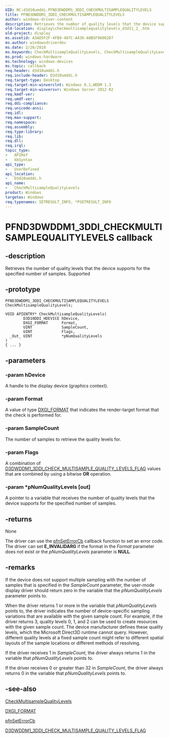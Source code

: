 ```yaml
---
UID: NC:d3d10umddi.PFND3DWDDM1_3DDI_CHECKMULTISAMPLEQUALITYLEVELS
title: PFND3DWDDM1_3DDI_CHECKMULTISAMPLEQUALITYLEVELS
author: windows-driver-content
description: Retrieves the number of quality levels that the device supports for the specified number of samples. Supported.
old-location: display\checkmultisamplequalitylevels_d3d11_2_.htm
old-project: display
ms.assetid: A3AD5F2F-4FB9-407C-A436-A0B5F96002D7
ms.author: windowsdriverdev
ms.date: 2/26/2018
ms.keywords: CheckMultisampleQualityLevels, CheckMultisampleQualityLevels callback function [Display Devices], PFND3DWDDM1_3DDI_CHECKMULTISAMPLEQUALITYLEVELS, d3d10umddi/CheckMultisampleQualityLevels, display.checkmultisamplequalitylevels_d3d11_2_
ms.prod: windows-hardware
ms.technology: windows-devices
ms.topic: callback
req.header: d3d10umddi.h
req.include-header: D3d10umddi.h
req.target-type: Desktop
req.target-min-winverclnt: Windows 8.1,WDDM 1.3
req.target-min-winversvr: Windows Server 2012 R2
req.kmdf-ver: 
req.umdf-ver: 
req.ddi-compliance: 
req.unicode-ansi: 
req.idl: 
req.max-support: 
req.namespace: 
req.assembly: 
req.type-library: 
req.lib: 
req.dll: 
req.irql: 
topic_type:
-	APIRef
-	kbSyntax
api_type:
-	UserDefined
api_location:
-	D3d10umddi.h
api_name:
-	CheckMultisampleQualityLevels
product: Windows
targetos: Windows
req.typenames: SETRESULT_INFO, *PSETRESULT_INFO
---
```


# PFND3DWDDM1_3DDI_CHECKMULTISAMPLEQUALITYLEVELS callback


## -description


 Retrieves the number of quality levels that the device supports for the specified number of samples. Supported 


## -prototype


````
PFND3DWDDM1_3DDI_CHECKMULTISAMPLEQUALITYLEVELS CheckMultisampleQualityLevels;

VOID APIENTRY* CheckMultisampleQualityLevels(
        D3D10DDI_HDEVICE hDevice,
        DXGI_FORMAT      Format,
        UINT             SampleCount,
        UINT             Flags,
  _Out_ UINT             *pNumQualityLevels
)
{ ... }
````


## -parameters




### -param hDevice

A handle to the display device (graphics context).


### -param Format

A value of type <a href="https://msdn.microsoft.com/dce61bc4-4ed5-4e64-84e8-6db88025e5c2">DXGI_FORMAT</a> that indicates the render-target format that the check is performed for.


### -param SampleCount

The number of samples to retrieve the quality levels for. 


### -param Flags

A combination of <a href="..\d3d10umddi\ne-d3d10umddi-d3dwddm1_3ddi_check_multisample_quality_levels_flag.md">D3DWDDM1_3DDI_CHECK_MULTISAMPLE_QUALITY_LEVELS_FLAG</a> values that are combined by using a bitwise <b>OR</b> operation.


### -param *pNumQualityLevels [out]

A pointer to a variable that receives the number of quality levels that the device supports for the specified number of samples.


## -returns



None

The driver can use the <a href="..\d3d10umddi\nc-d3d10umddi-pfnd3d10ddi_seterror_cb.md">pfnSetErrorCb</a> callback function to set an error code. The driver can set <b>E_INVALIDARG</b> if the format in the <i>Format</i> parameter does not exist or the <i>pNumQualityLevels</i> parameter is <b>NULL</b>.




## -remarks



If the device does not support multiple sampling with the number of samples that is specified in the <i>SampleCount</i> parameter, the user-mode display driver should return zero in the variable that the <i>pNumQualityLevels</i> parameter points to.

When the driver returns 1 or more in the variable that <i>pNumQualityLevels</i> points to, the driver indicates the number of device-specific sampling variations that are available with the given sample count. For example, if the driver returns 3, quality levels 0, 1, and 2 can be used to create resources with the given sample count. The device manufacturer defines these quality levels, which the Microsoft Direct3D runtime cannot query. However, different quality levels at a fixed sample count might refer to different spatial layouts of the sample locations or different methods of resolving.

If the driver receives 1 in <i>SampleCount</i>, the driver always returns 1 in the variable that <i>pNumQualityLevels</i> points to.

If the driver receives 0 or greater than 32 in <i>SampleCount</i>, the driver always returns 0 in the variable that <i>pNumQualityLevels</i> points to. 




## -see-also

<a href="..\d3d10umddi\nc-d3d10umddi-pfnd3d10ddi_checkmultisamplequalitylevels.md">CheckMultisampleQualityLevels</a>



<a href="https://msdn.microsoft.com/dce61bc4-4ed5-4e64-84e8-6db88025e5c2">DXGI_FORMAT</a>



<a href="..\d3d10umddi\nc-d3d10umddi-pfnd3d10ddi_seterror_cb.md">pfnSetErrorCb</a>



<a href="..\d3d10umddi\ne-d3d10umddi-d3dwddm1_3ddi_check_multisample_quality_levels_flag.md">D3DWDDM1_3DDI_CHECK_MULTISAMPLE_QUALITY_LEVELS_FLAG</a>



 

 



